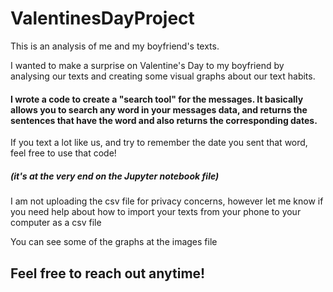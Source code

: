 # ValentinesDayProject
This is an analysis of me and my boyfriend's texts.

I wanted to make a surprise on Valentine's Day to my boyfriend by analysing our texts and creating some visual graphs about our text habits.


#### I wrote a code to create a "search tool" for the messages. It basically allows you to search any word in your messages data, and returns the sentences that have the word and also returns the corresponding dates.

If you text a lot like us, and try to remember the date you sent that word, feel free to use that code! 
##### (it's at the very end on the Jupyter notebook file)


I am not uploading the csv file for privacy concerns, however let me know if you need help about how to import your texts from your phone to your computer as a csv file

You can see some of the graphs at the images file

## Feel free to reach out anytime!
